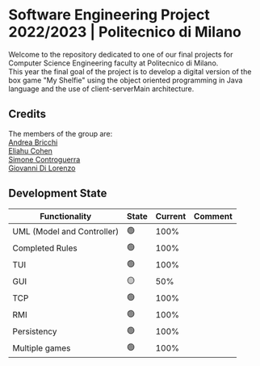 # Software Engineering Project 2022/2023 | Politecnico di Milano

Welcome to the repository dedicated to one of our final projects for Computer Science Engineering faculty at Politecnico di Milano.  
This year the final goal of the project is to develop a digital version of the box game "My Shelfie" using the object oriented programming in Java language and the use of client-serverMain architecture.

## Credits

The members of the group are:  
[Andrea Bricchi](https://github.com/andrebricchi)   
[Eliahu Cohen](https://github.com/EliahuC)   
[Simone Controguerra](https://github.com/simocigi)   
[Giovanni Di Lorenzo](https://github.com/GiovanniDiLorenzo)   

## Development State

|Functionality   	|State   	| Current   	 |Comment   	|
|---	|---	|-------------|---	|
|UML (Model and Controller)   	|🟢   	| 100%   	    |   	|
|Completed Rules   	|🟢   	| 100%   	    |   	|
|TUI   	|🟢   	| 100%   	    |    	|
|GUI   	|🟡   	| 50%   	     |    	|
|TCP   	|🟢  	| 100%   	    |    	|
|RMI   	|🟢   	| 100%   	     |   	|
|Persistency   	|🟢   	| 100%   	    |   	|
|Multiple games   	|🟢   	| 100%   	    |   	|
